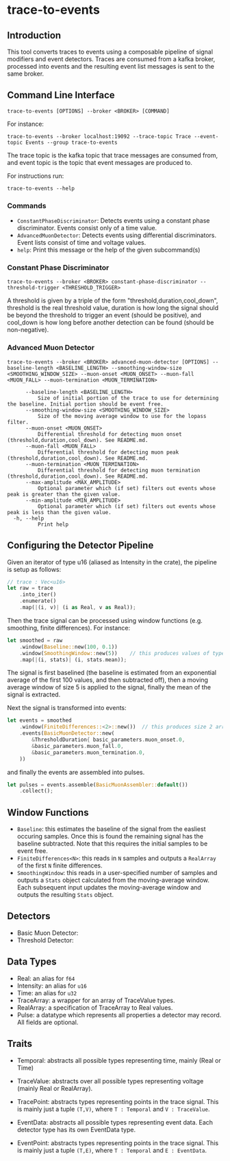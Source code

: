 # trace-to-events

## Introduction

This tool converts traces to events using a composable pipeline of signal modifiers and event detectors.
Traces are consumed from a kafka broker, processed into events and the resulting event list messages is sent to the same broker.

## Command Line Interface

`trace-to-events [OPTIONS] --broker <BROKER> [COMMAND]`

For instance:

```shell
trace-to-events --broker localhost:19092 --trace-topic Trace --event-topic Events --group trace-to-events
```

The trace topic is the kafka topic that trace messages are consumed from, and event topic is the topic that event messages are produced to.

For instructions run:

```shell
trace-to-events --help
```

### Commands

- `ConstantPhaseDiscriminator`:       Detects events using a constant phase discriminator. Events consist only of a time value.
- `AdvancedMuonDetector`:        Detects events using differential discriminators. Event lists consist of time and voltage values.
- `help`:         Print this message or the help of the given subcommand(s)

### Constant Phase Discriminator

`trace-to-events --broker <BROKER> constant-phase-discriminator --threshold-trigger <THRESHOLD_TRIGGER>`

A threshold is given by a triple of the form "threshold,duration,cool_down", threshold is the real threshold value, duration is how long the signal should be beyond the threshold to trigger an event (should be positive), and cool_down is how long before another detection can be found (should be non-negative).

### Advanced Muon Detector

`trace-to-events --broker <BROKER> advanced-muon-detector [OPTIONS] --baseline-length <BASELINE_LENGTH> --smoothing-window-size <SMOOTHING_WINDOW_SIZE> --muon-onset <MUON_ONSET> --muon-fall <MUON_FALL> --muon-termination <MUON_TERMINATION>`

```shell
      --baseline-length <BASELINE_LENGTH>
          Size of initial portion of the trace to use for determining the baseline. Initial portion should be event free.
      --smoothing-window-size <SMOOTHING_WINDOW_SIZE>
          Size of the moving average window to use for the lopass filter.
      --muon-onset <MUON_ONSET>
          Differential threshold for detecting muon onset (threshold,duration,cool_down). See README.md.
      --muon-fall <MUON_FALL>
          Differential threshold for detecting muon peak (threshold,duration,cool_down). See README.md.
      --muon-termination <MUON_TERMINATION>
          Differential threshold for detecting muon termination (threshold,duration,cool_down). See README.md.
      --max-amplitude <MAX_AMPLITUDE>
          Optional parameter which (if set) filters out events whose peak is greater than the given value.
      --min-amplitude <MIN_AMPLITUDE>
          Optional parameter which (if set) filters out events whose peak is less than the given value.
  -h, --help
          Print help
```

## Configuring the Detector Pipeline

Given an iterator of type u16 (aliased as Intensity in the crate), the pipeline is setup as follows:

```rust
// trace : Vec<u16>
let raw = trace
    .into_iter()
    .enumerate()
    .map(|(i, v)| (i as Real, v as Real));
```

Then the trace signal can be processed using window functions (e.g. smoothing, finite differences). For instance:

```rust
let smoothed = raw
    .window(Baseline::new(100, 0.1))
    .window(SmoothingWindow::new(5))    // this produces values of type Stats { value : Real, mean : Real, variance : Real }
    .map(|(i, stats)| (i, stats.mean));
```

The signal is first baselined (the baseline is estimated from an exponential average of the first 100 values, and then subtracted off),
then a moving average window of size 5 is applied to the signal, finally the mean of the signal is extracted.

Next the signal is transformed into events:

```rust
let events = smoothed
    .window(FiniteDifferences::<2>::new())  // this produces size 2 arrays: [trace value, 1st-difference of trace]
    .events(BasicMuonDetector::new(
        &ThresholdDuration{ basic_parameters.muon_onset.0,
        &basic_parameters.muon_fall.0,
        &basic_parameters.muon_termination.0,
    ))
```

and finally the events are assembled into pulses.

```rust
let pulses = events.assemble(BasicMuonAssembler::default())
    .collect();
```

## Window Functions

- `Baseline`: this estimates the baseline of the signal from the easliest occuring samples. Once this is found the remaining signal has the baseline subtracted. Note that this requires the initial samples to be event free.
- `FiniteDifferences<N>`: this reads in `N` samples and outputs a `RealArray` of the first `N` finite differences.
- `SmoothingWindow`: this reads in a user-specified number of samples and outputs a `Stats` object calculated from the moving-average window. Each subsequent input updates the moving-average window and outputs the resulting `Stats` object.

## Detectors

- Basic Muon Detector:
- Threshold Detector:

## Data Types

- Real: an alias for `f64`
- Intensity: an alias for `u16`
- Time: an alias for `u32`
- TraceArray: a wrapper for an array of TraceValue types.
- RealArray: a specification of TraceArray to Real values.
- Pulse: a datatype which represents all properties a detector may record. All fields are optional.

## Traits

- Temporal: abstracts all possible types representing time, mainly (Real or Time)
- TraceValue: abstracts over all possible types representing voltage (mainly Real or RealArray).
- TracePoint: abstracts types representing points in the trace signal. This is mainly just a tuple `(T,V)`, where `T : Temporal` and `V : TraceValue`.

- EventData: abstracts all possible types representing event data. Each detector type has its own EventData type.
- EventPoint: abstracts types representing points in the trace signal. This is mainly just a tuple `(T,E)`, where `T : Temporal` and `E : EventData`.
